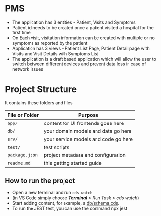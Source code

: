 
# PMS

- The application has 3 entities - Patient, Visits and Symptoms
- Patient id needs to be created once a patient visited a hospital for the first time
- On Each visit, visitation information can be created with multiple or no symptoms as reported by the patient
- Application has 3 views - Patient List Page, Patient Detail page with Visits and Visit Details with Symptoms List
- The application is a draft based application which will allow the user to switch between different devices and prevent data loss in case of network issues

# Project Structure

It contains these folders and files

File or Folder | Purpose
---------|----------
`app/` | content for UI frontends goes here
`db/` | your domain models and data go here
`srv/` | your service models and code go here
`test/` | test scripts
`package.json` | project metadata and configuration
`readme.md` | this getting started guide


## How to run the project

- Open a new terminal and run `cds watch`
- (in VS Code simply choose _**Terminal** > Run Task > cds watch_)
- Start adding content, for example, a [db/schema.cds](db/schema.cds).
- To run the JEST test, you can use the command npx jest



